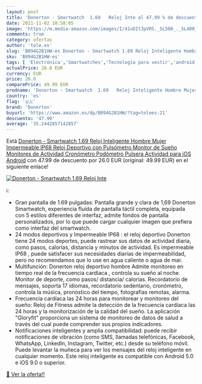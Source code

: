 ```yaml
---
layout: post
title: 'Donerton - Smartwatch  1.69   Reloj Inte al 47.99 % de descuento'
date: 2021-11-02 18:58:05
image: 'https://m.media-amazon.com/images/I/41uDIt3pVRS._SL500_._SL400_.jpg'
comments: true
category: ofertas
author: 'tole.es'
slug: 'B094G2B1HW-es Donerton - Smartwatch 1.69 Reloj Inteligente Hombre Mujer...'
sku: 'B094G2B1HW-es'
tags: [ 'Electrónica','Smartwatches','Tecnología para vestir','android','donerton', ]
actualPrice: 26.0 EUR
currency: EUR
price: 26.0
comparePrice: 49.99 EUR
prodname: 'Donerton - Smartwatch  1.69   Reloj Inteligente Hombre Mujer  Impermeable IP68 Reloj Deportivo con Pulsómetro  Monitor de Sueño  Monitores de Actividad  Cronómetro  Podómetro  Pulsera Actividad para iOS Android'
country: 'es'
flag: '🇪🇸'
brand: 'Donerton'
buyurl: 'https://www.amazon.es/dp/B094G2B1HW/?tag=tolees-21'
descuento: '47.99'
average: '35.2442857142857'
---
```


Está [Donerton - Smartwatch  1.69   Reloj Inteligente Hombre Mujer  Impermeable IP68 Reloj Deportivo con Pulsómetro  Monitor de Sueño  Monitores de Actividad  Cronómetro  Podómetro  Pulsera Actividad para iOS Android](https://www.amazon.es/dp/B094G2B1HW/?tag=tolees-21) con 47.99 de descuento por 26.0 EUR (original: 49.99 EUR) en el siguiente enlace!

[![Donerton - Smartwatch  1.69   Reloj Inte](https://m.media-amazon.com/images/I/41uDIt3pVRS._SL500_._SL400_.jpg)](https://www.amazon.es/dp/B094G2B1HW/?tag=tolees-21)

ℹ️:

- Gran pantalla de 1.69 pulgadas: Pantalla grande y clara de 1,69 Donerton Smartwatch, experiencia fluida de pantalla táctil completa, equipada con 5 estilos diferentes de interfaz, admite fondos de pantalla personalizados, por lo que puede cargar cualquier imagen que prefiera como interfaz del smartwatch.
- 24 modos deportivos y Impermeable IP68 : el reloj deportivo Donerton tiene 24 modos deportes, puede rastrear sus datos de actividad diaria, como pasos, calorías, distancia y minutos de actividad. Es impermeable IP68 , puede satisfacer sus necesidades diarias de impermeabilidad, pero no recomendamos que lo use en agua caliente o agua de mar.
- Multifunción: Donerton reloj deportivo hombre Admite monitoreo en tiempo real de la frecuencia cardíaca , controla su sueño al noche. Monitor de deporte, como pasos/ distancia/ calorías. Recordatorio de mensajes, soporta 17 idiomas, recordatorio sedentario, cronómetro, controla la música, pronóstico del tiempo, fotografías remotas, alarma.
- Frecuencia cardíaca las 24 horas para monitorear y monitoreo del sueño: Reloj de Fitness admite la detección de la frecuencia cardíaca las 24 horas y la monitorización de la calidad del sueño. La aplicación "Gloryfit" proporciona un sistema de monitoreo de datos de salud a través del cual puede comprender sus propios indicadores.
- Notificaciones inteligentes y amplia compatibilidad: puede recibir notificaciones de vibración (como SMS, llamadas telefónicas, Facebook, WhatsApp, LinkedIn, Instagram, Twitter, etc.) desde su teléfono móvil. Puede levantar la muñeca para ver los mensajes del reloj inteligente en cualquier momento. Este reloj inteligente es compatible con Android 5.0 e iOS 9.0 o superior.

[🛒 Ver la oferta!!](https://www.amazon.es/dp/B094G2B1HW/?tag=tolees-21)
